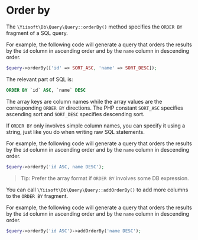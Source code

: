 # Order by

The `\Yiisoft\Db\Query\Query::orderBy()` method specifies the `ORDER BY` fragment of a SQL query.

For example, the following code will generate a query that orders the results by the `id` column in ascending order
and by the `name` column in descending order.

```php
$query->orderBy(['id' => SORT_ASC, 'name' => SORT_DESC]);
```

The relevant part of SQL is:

```sql
ORDER BY `id` ASC, `name` DESC
```

The array keys are column names while the array values are the corresponding `ORDER BY` directions.
The PHP constant `SORT_ASC` specifies ascending sort and `SORT_DESC` specifies descending sort.

If `ORDER BY` only involves simple column names, you can specify it using a string, just like you do when writing
raw SQL statements. 

For example, the following code will generate a query that orders the results by the `id` column in ascending order
and by the `name` column in descending order.

```php
$query->orderBy('id ASC, name DESC');
```

> Tip: Prefer the array format if `ORDER BY` involves some DB expression.

You can call `\Yiisoft\Db\Query\Query::addOrderBy()` to add more columns to the `ORDER BY` fragment.

For example, the following code will generate a query that orders the results by the `id` column in ascending
order and by the `name` column in descending order.

```php
$query->orderBy('id ASC')->addOrderBy('name DESC');
```
